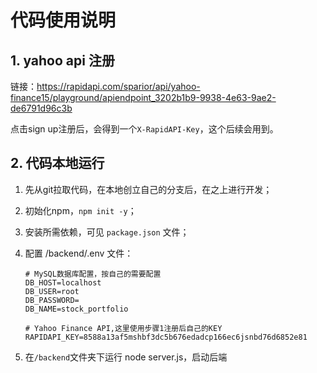# 代码使用说明

## 1. yahoo api 注册

链接：https://rapidapi.com/sparior/api/yahoo-finance15/playground/apiendpoint_3202b1b9-9938-4e63-9ae2-de6791d96c3b

点击sign up注册后，会得到一个`X-RapidAPI-Key`，这个后续会用到。

## 2. 代码本地运行

1. 先从git拉取代码，在本地创立自己的分支后，在之上进行开发；

2. 初始化npm，`npm init -y`；

3. 安装所需依赖，可见 `package.json` 文件；

4. 配置 /backend/.env 文件：

   ```
   # MySQL数据库配置，按自己的需要配置
   DB_HOST=localhost
   DB_USER=root
   DB_PASSWORD=
   DB_NAME=stock_portfolio
   
   # Yahoo Finance API,这里使用步骤1注册后自己的KEY
   RAPIDAPI_KEY=8588a13af5mshbf3dc5b676edadcp166ec6jsnbd76d6852e81
   ```

5. 在`/backend`文件夹下运行 node server.js，启动后端